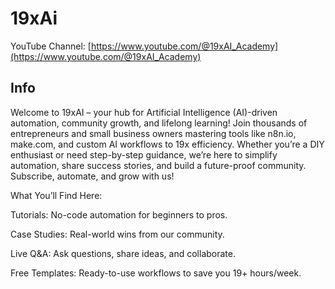 # 19xAi
YouTube Channel: [https://www.youtube.com/@19xAI_Academy](https://www.youtube.com/@19xAI_Academy)

## Info

Welcome to 19xAI – your hub for Artificial Intelligence (AI)-driven automation, community growth, and lifelong learning! Join thousands of entrepreneurs and small business owners mastering tools like n8n.io, make.com, and custom AI workflows to 19x efficiency. Whether you’re a DIY enthusiast or need step-by-step guidance, we’re here to simplify automation, share success stories, and build a future-proof community. Subscribe, automate, and grow with us!

What You’ll Find Here:

Tutorials: No-code automation for beginners to pros.

Case Studies: Real-world wins from our community.

Live Q&A: Ask questions, share ideas, and collaborate.

Free Templates: Ready-to-use workflows to save you 19+ hours/week.
